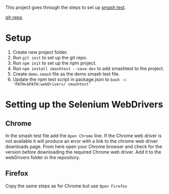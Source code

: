 This project goes through the steps to set up [smash test](https://smashtest.io).

[git-repo](https://github.com/smashtestio/smashtest)

# Setup

1. Create new project folder.
2. Run `git init` to set up the git repo.
3. Run `npm init` to set  up the npm project.
4. Run `npm install smashtest --save-dev` to add smashtest to the project.
5. Create `demo.smash` file as the demo smash test file.
6. Update the npm test script in package.json to `bash -c 'PATH=$PATH:webDrivers/ smashtest'` 


# Setting up the Selenium WebDrivers

## Chrome

In the smash test file add the `Open Chrome` line. If the Chrome web driver is not available it will produce an error with a link to the chrome web driver downloads page. From here open your Chrome browser and check for the version before downloading the required Chrome web driver. Add it to the webDrivers folder in the repository.

## Firefox

Copy the same steps as for Chrome but use `Open Firefox`
